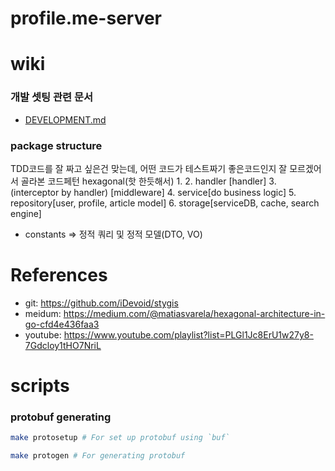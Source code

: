# profile.me-server

# wiki

### 개발 셋팅 관련 문서

- [DEVELOPMENT.md](./DEVELOPMENT.md)


### package structure

TDD코드를 잘 짜고 싶은건 맞는데, 어떤 코드가 테스트짜기 좋은코드인지 잘 모르겠어서 골라본 코드페턴 hexagonal(핫 한듯해서)
1. 
2. handler [handler]
3. (interceptor by handler) [middleware]
4. service[do business logic]
5. repository[user, profile, article model]
6. storage[serviceDB, cache, search engine]
- constants => 정적 쿼리 및 정적 모델(DTO, VO)

# References

- git: https://github.com/iDevoid/stygis
- meidum: https://medium.com/@matiasvarela/hexagonal-architecture-in-go-cfd4e436faa3
- youtube: https://www.youtube.com/playlist?list=PLGl1Jc8ErU1w27y8-7Gdcloy1tHO7NriL

# scripts

### protobuf generating

``` bash
make protosetup # For set up protobuf using `buf`

make protogen # For generating protobuf
```
